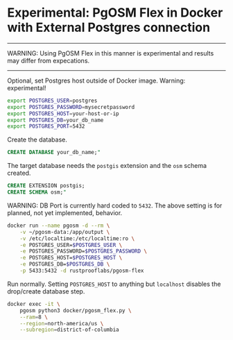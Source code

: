 # Experimental: PgOSM Flex in Docker with External Postgres connection

----


WARNING: Using PgOSM Flex in this manner is experimental and results
may differ from expecations.

----


Optional, set Postgres host outside of Docker image.  Warning: experimental!

```bash
export POSTGRES_USER=postgres
export POSTGRES_PASSWORD=mysecretpassword
export POSTGRES_HOST=your-host-or-ip
export POSTGRES_DB=your_db_name
export POSTGRES_PORT=5432
```

Create the database.

```sql
CREATE DATABASE your_db_name;"
```

The target database needs the `postgis` extension and the `osm` schema created.


```sql
CREATE EXTENSION postgis;
CREATE SCHEMA osm;"
```


WARNING:  DB Port is currently hard coded to `5432`.
The above setting is for planned, not yet implemented, behavior.


```bash
docker run --name pgosm -d --rm \
    -v ~/pgosm-data:/app/output \
    -v /etc/localtime:/etc/localtime:ro \
    -e POSTGRES_USER=$POSTGRES_USER \
    -e POSTGRES_PASSWORD=$POSTGRES_PASSWORD \
    -e POSTGRES_HOST=$POSTGRES_HOST \
    -e POSTGRES_DB=$POSTGRES_DB \
    -p 5433:5432 -d rustprooflabs/pgosm-flex
```

Run normally.  Setting `POSTGRES_HOST` to anything but `localhost`
disables the drop/create database step.


```bash
docker exec -it \
    pgosm python3 docker/pgosm_flex.py \
    --ram=8 \
    --region=north-america/us \
    --subregion=district-of-columbia
```



